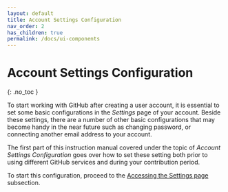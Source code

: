 ```yaml
---
layout: default
title: Account Settings Configuration
nav_order: 2
has_children: true
permalink: /docs/ui-components
---
```


# Account Settings Configuration
{: .no_toc }

To start working with GitHub after creating a user account, it is essential to set some basic configurations in the _Settings_ page of your account. Beside these settings, there are a number of other basic configurations that may become handy in the near future such as changing password, or connecting another email address to your account.

The first part of this instruction manual covered under the topic of _Account Settings Configuration_ goes over how to set these setting both prior to using different GitHub services and during your contribution period. 

To start this configuration, proceed to the [Accessing the Settings page](https://orion13579.github.io/COMM-2216-SetE-Group6/docs/ui-components/tables/) subsection.
